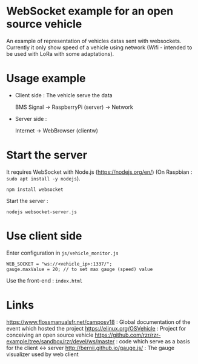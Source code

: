 # WebSocket example for an open source vehicle
An example of representation of vehicles datas sent with websockets. 
Currently it only show speed of a vehicle using network (Wifi - intended to be used with LoRa with some adaptations).

# Usage example

* Client side : The vehicle serve the data

    BMS Signal -> RaspberryPi (server) -> Network
    
* Server side :
 
    Internet -> WebBrowser (clientw)

# Start the server

It requires WebSocket with Node.js (https://nodejs.org/en/) (On Raspbian : `sudo apt install -y nodejs`).
```
npm install websocket
```

Start the server :
```
nodejs websocket-server.js  
```

# Use client side

Enter configuration in `js/vehicle_monitor.js`
```
WEB_SOCKET = "ws://<vehicle_ip>:1337/";
gauge.maxValue = 20; // to set max gauge (speed) value
```

Use the front-end : `index.html`

# Links
https://www.flossmanualsfr.net/camposv18 : Global documentation of the event which hosted the project
https://elinux.org/OSVehicle : Project for conceiving an open source vehicle
https://github.com/rzr/rzr-example/tree/sandbox/rzr/devel/ws/master : code which serve as a basis for the client <-> server 
http://bernii.github.io/gauge.js/ : The gauge visualizer used by web client
